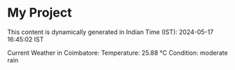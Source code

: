 # My Project

This content is dynamically generated in Indian Time (IST): 2024-05-17 16:45:02 IST


Current Weather in Coimbatore:
Temperature: 25.88 °C
Condition: moderate rain
